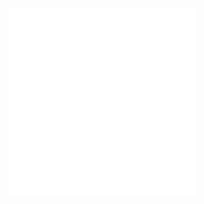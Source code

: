 ![Index Wireframe](/week-2/imgs/wireframe-index.md "Blog Index Wireframe")
![Blog Index Wireframe](/week-2/imgs/wireframe-blog-index.md "Blog Index Wireframe")